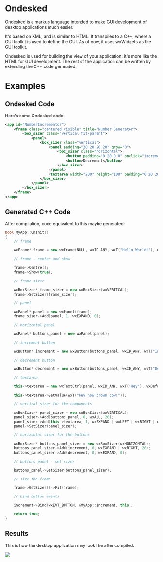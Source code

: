 # Ondesked

Ondesked is a markup language intended to make GUI development of desktop applications much easier.

It's based on XML, and is similar to HTML. It transpiles to a C++, where a GUI toolkit is used to define the GUI. As of now, it uses wxWidgets as the GUI toolkit.

Ondesked is used for building the view of your application; it's more like the HTML for GUI development. The rest of the application can be written by extending the C++ code generated.

# Examples

## Ondesked Code

Here's some Ondesked code:

```xml
<app id="NumberIncrementor">
    <frame class="centered visible" title="Number Generator">
        <box_sizer class="vertical fit-parent">
            <panel>
                <box_sizer class="vertical">
                    <panel padding="20 20 20 20" grow="0">
                        <box_sizer class="horizontal">
                            <button padding="0 20 0 0" onclick="increment">Increment</button>
                            <button>Decrement</button>
                        </box_sizer>
                    </panel>
                    <textarea width="200" height="100" padding="0 20 20 20" grow="1">Hey now brown cow!</textarea>
                </box_sizer>
            </panel>
        </box_sizer>
    </frame>
</app>
```

## Generated C++ Code

After compilation, code equivalent to this maybe generated:

```cpp
bool MyApp::OnInit()
{
    // frame

    wxFrame* frame = new wxFrame(NULL, wxID_ANY, wxT("Hello World!"), wxDefaultPosition, wxDefaultSize);

    // frame - center and show

    frame->Centre();
    frame->Show(true);

    // frame sizer

    wxBoxSizer* frame_sizer = new wxBoxSizer(wxVERTICAL);
    frame->SetSizer(frame_sizer);

    // panel

    wxPanel* panel = new wxPanel(frame);
    frame_sizer->Add(panel, 1, wxEXPAND, 0);

    // horizontal panel

    wxPanel* buttons_panel = new wxPanel(panel);

    // increment button

    wxButton* increment = new wxButton(buttons_panel, wxID_ANY, wxT("Increment"));

    // decrement button

    wxButton* decrement = new wxButton(buttons_panel, wxID_ANY, wxT("Decrement"));

    // textarea

    this->textarea = new wxTextCtrl(panel, wxID_ANY, wxT("Hey"), wxDefaultPosition, wxSize(500, 300), wxTE_MULTILINE);

    this->textarea->SetValue(wxT("Hey now brown cow!"));

    // vertical sizer for the components

    wxBoxSizer* panel_sizer = new wxBoxSizer(wxVERTICAL);
    panel_sizer->Add(buttons_panel, 0, wxALL, 20);
    panel_sizer->Add(this->textarea, 1, wxEXPAND | wxLEFT | wxRIGHT | wxBOTTOM, 20);
    panel->SetSizer(panel_sizer);

    // horizontal sizer for the buttons

    wxBoxSizer* buttons_panel_sizer = new wxBoxSizer(wxHORIZONTAL);
    buttons_panel_sizer->Add(increment, 0, wxEXPAND | wxRIGHT, 20);
    buttons_panel_sizer->Add(decrement, 0, wxEXPAND, 0);

    // buttons panel - set sizer

    buttons_panel->SetSizer(buttons_panel_sizer);

    // size the frame

    frame->GetSizer()->Fit(frame);

    // bind button events

    increment->Bind(wxEVT_BUTTON, &MyApp::Increment, this);

    return true;
}
```

## Results

This is how the desktop application may look like after compiled:

<img src="https://github.com/nahiyan/ondesked/blob/master/docs/images/result.png"/>
